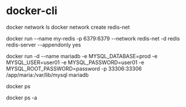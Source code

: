 # docker-cli

docker network ls
docker network create redis-net

docker run --name my-redis -p 6379:6379 --network redis-net -d redis redis-server --appendonly yes

docker run -d --name mariadb -e MYSQL_DATABASE=prod -e MYSQL_USER=user01 -e MYSQL_PASSWORD=user01 -e MYSQL_ROOT_PASSWORD=password -p 33306:33306 /app/maria:/var/lib/mysql mariadb

docker ps

docker ps -a
